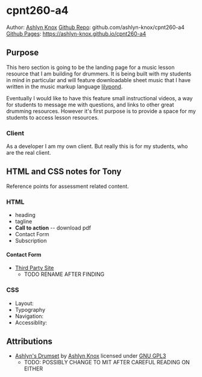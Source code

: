 # cpnt260-a4
Author: [Ashlyn Knox](github.com/ashlyn-knox)
[Github Repo](github.com/ashlyn-knox/cpnt260-a4): github.com/ashlyn-knox/cpnt260-a4
[Github Pages](https://ashlyn-knox.github.io/cpnt260-a4): https://ashlyn-knox.github.io/cpnt260-a4

## Purpose
This hero section is going to be the landing page for a music lesson resource that I am building for drummers. It is being built with my students in mind in particular and will feature downloadable sheet music that I have written in the music markup language [lilypond](https://lilypond.org/). 

Eventually I would like to have this feature small instructional videos, a way for students to message me with questions, and links to other great drumming resources. However it's first purpose is to provide a space for my students to access lesson resources.

### Client
As a developer I am my own client. But really this is for my students, who are the real client.

## HTML and CSS notes for Tony
Reference points for assessment related content.

### HTML 
* heading
* tagline
* **Call to action** -- download pdf
* Contact Form
* Subscription
#### Contact Form
* [Third Party Site]()
  * TODO RENAME AFTER FINDING

### CSS 
* Layout: 
* Typography
* Navigation: 
* Accessiblity:

## Attributions
* [Ashlyn's Drumset](https://github.com/ashlyn-knox/cpnt260-a4/assets/images/) by [Ashlyn Knox](https://github.com/ashlyn-knox) licensed under [GNU GPL3](http://gnugpl.org/)
  * TODO: POSSIBLY CHANGE TO MIT AFTER CAREFUL READING ON EITHER
